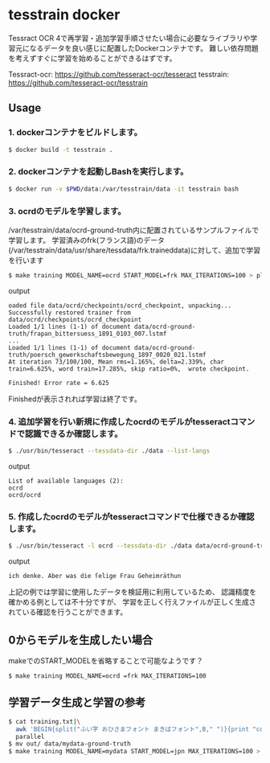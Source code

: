 tesstrain docker
===

Tessract OCR 4で再学習・追加学習手順させたい場合に必要なライブラリや学習元になるデータを良い感じに配置したDockerコンテナです。
難しい依存問題を考えずすぐに学習を始めることができるはずです。

Tessract-ocr: https://github.com/tesseract-ocr/tesseract
tesstrain: https://github.com/tesseract-ocr/tesstrain

## Usage

### 1. dockerコンテナをビルドします。
```bash
$ docker build -t tesstrain .
```

### 2. dockerコンテナを起動しBashを実行します。
```bash
$ docker run -v $PWD/data:/var/tesstrain/data -it tesstrain bash
```

### 3. ocrdのモデルを学習します。
/var/tesstrain/data/ocrd-ground-truth内に配置されているサンプルファイルで学習します。
学習済みのfrk(フランス語)のデータ(/var/tesstrain/data/usr/share/tessdata/frk.traineddata)に対して、追加で学習を行います

```bash
$ make training MODEL_NAME=ocrd START_MODEL=frk MAX_ITERATIONS=100 > plot/ocrd.log
```
output
```text
oaded file data/ocrd/checkpoints/ocrd_checkpoint, unpacking...
Successfully restored trainer from data/ocrd/checkpoints/ocrd_checkpoint
Loaded 1/1 lines (1-1) of document data/ocrd-ground-truth/frapan_bittersuess_1891_0103_007.lstmf
...
Loaded 1/1 lines (1-1) of document data/ocrd-ground-truth/poersch_gewerkschaftsbewegung_1897_0020_021.lstmf
At iteration 73/100/100, Mean rms=1.165%, delta=2.339%, char train=6.625%, word train=17.285%, skip ratio=0%,  wrote checkpoint.

Finished! Error rate = 6.625
```
Finishedが表示されれば学習は終了です。

### 4. 追加学習を行い新規に作成したocrdのモデルがtesseractコマンドで認識できるか確認します。

```bash
$ ./usr/bin/tesseract --tessdata-dir ./data --list-langs
```
output
```text
List of available languages (2):
ocrd
ocrd/ocrd
```

### 5. 作成したocrdのモデルがtesseractコマンドで仕様できるか確認します。

```bash
$ ./usr/bin/tesseract -l ocrd --tessdata-dir ./data data/ocrd-ground-truth/alexis_ruhe01_1852_0018_022.tif stdout 2>/dev/null
```
output
```text
ich denke. Aber was die ſelige Frau Geheimräthun
```

上記の例では学習に使用したデータを検証用に利用しているため、
認識精度を確かめる例としては不十分ですが、
学習を正しく行えファイルが正しく生成されている確認を行うことができます。

## 0からモデルを生成したい場合

makeでのSTART_MODELを省略することで可能なようです？
```
$ make training MODEL_NAME=ocrd =frk MAX_ITERATIONS=100
```

## 学習データ生成と学習の参考

```bash
$ cat training.txt|\
  awk 'BEGIN{split("ふい字 おひさまフォント まきばフォント",B," ")}{print "convert -font $(fc-match --format=%{file} "A""B[NR%3+1]A") -pointsize 36 label:"A$0A" out/"NR".png"}' A="'"|\
  parallel
$ mv out/ data/mydata-ground-truth
$ make training MODEL_NAME=mydata START_MODEL=jpn MAX_ITERATIONS=100 > plot/mydata.log
```

